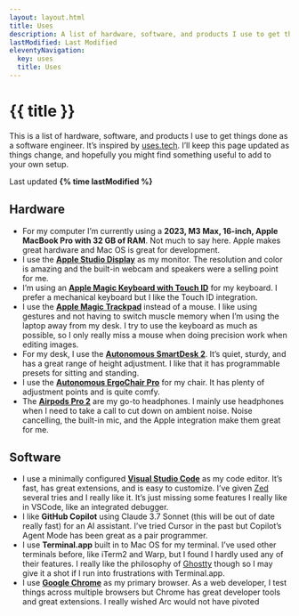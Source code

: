 ```yaml
---
layout: layout.html
title: Uses
description: A list of hardware, software, and products I use to get things done as a software engineer.
lastModified: Last Modified
eleventyNavigation:
  key: uses
  title: Uses
---
```


# {{ title }}

This is a list of hardware, software, and products I use to get things done as a software engineer. It’s inspired by [uses.tech](https://uses.tech). I’ll keep this page updated as things change, and hopefully you might find something useful to add to your own setup.

Last updated **{% time lastModified %}**

## Hardware

- For my computer I’m currently using a **2023, M3 Max, 16-inch, Apple MacBook Pro with 32 GB of RAM**. Not much to say here. Apple makes great hardware and Mac OS is great for development.
- I use the **[Apple Studio Display](https://www.apple.com/shop/buy-mac/apple-studio-display)** as my monitor. The resolution and color is amazing and the built-in webcam and speakers were a selling point for me.
- I’m using an **[Apple Magic Keyboard with Touch ID](https://www.apple.com/shop/product/MXCK3LL/A/magic-keyboard-with-touch-id-for-mac-models-with-apple-silicon-usb-c-us-english)** for my keyboard. I prefer a mechanical keyboard but I like the Touch ID integration.
- I use the **[Apple Magic Trackpad](https://www.apple.com/shop/product/MXK93AM/A/magic-trackpad-usb%E2%80%91c-white-multi-touch-surface)** instead of a mouse. I like using gestures and not having to switch muscle memory when I’m using the laptop away from my desk. I try to use the keyboard as much as possible, so I only really miss a mouse when doing precision work when editing images.
- For my desk, I use the **[Autonomous SmartDesk 2](https://www.autonomous.ai/standing-desks/autonomous-desk-eureka)**. It’s quiet, sturdy, and has a great range of height adjustment. I like that it has programmable presets for sitting and standing.
- I use the **[Autonomous ErgoChair Pro](https://www.autonomous.ai/office-chairs/ergonomic-chair)** for my chair. It has plenty of adjustment points and is quite comfy.
- The **[Airpods Pro 2](https://www.apple.com/airpods-pro)** are my go-to headphones. I mainly use headphones when I need to take a call to cut down on ambient noise. Noise cancelling, the built-in mic, and the Apple integration make them great for me.

## Software

- I use a minimally configured **[Visual Studio Code](https://code.visualstudio.com/)** as my code editor. It’s fast, has great extensions, and is easy to customize. I’ve given [Zed](https://zed.dev/) several tries and I really like it. It’s just missing some features I really like in VSCode, like an integrated debugger.
- I like **GitHub Copilot** using Claude 3.7 Sonnet (this will be out of date really fast) for an AI assistant. I’ve tried Cursor in the past but Copilot’s Agent Mode has been great as a pair programmer.
- I use **Terminal.app** built in to Mac OS for my terminal. I’ve used other terminals before, like iTerm2 and Warp, but I found I hardly used any of their features. I really like the philosophy of [Ghostty](https://ghostty.org/) though so I may give it a shot if I run into frustrations with Terminal.app.
- I use **[Google Chrome](https://google.com/chrome)** as my primary browser. As a web developer, I test things across multiple browsers but Chrome has great developer tools and great extensions. I really wished Arc would not have pivoted
